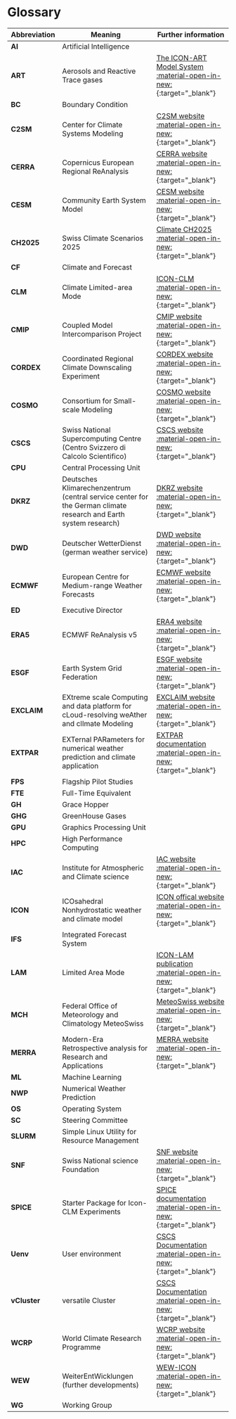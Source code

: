 # Glossary

| Abbreviation | Meaning | Further information |
| ------------ | ------- | ------------------- |
| **AI** | Artificial Intelligence ||
| **ART** | Aerosols and Reactive Trace gases | [The ICON-ART Model System :material-open-in-new:](https://www.icon-art.kit.edu){:target="_blank"} |
| **BC** | Boundary Condition ||
| **C2SM** | Center for Climate Systems Modeling | [C2SM website :material-open-in-new:](https://c2sm.ethz.ch) {:target="_blank"} |
| **CERRA** | Copernicus European Regional ReAnalysis | [CERRA website :material-open-in-new:](https://climate.copernicus.eu/copernicus-regional-reanalysis-europe-cerra){:target="_blank"} |
| **CESM** | Community Earth System Model | [CESM website :material-open-in-new:](https://www.cesm.ucar.edu/){:target="_blank"} |
| **CH2025** | Swiss Climate Scenarios 2025 | [Climate CH2025 :material-open-in-new:](https://www.meteoswiss.admin.ch/about-us/research-and-cooperation/projects/2023/climate-ch2025.html){:target="_blank"} |
| **CF** | Climate and Forecast ||
| **CLM** | Climate Limited-area Mode | [ICON-CLM :material-open-in-new:](https://www.clm-community.eu/ICON-CLM/){:target="_blank"} |
| **CMIP** | Coupled Model Intercomparison Project | [CMIP website :material-open-in-new:](https://wcrp-cmip.org){:target="_blank"} |
| **CORDEX** | Coordinated Regional Climate Downscaling Experiment | [CORDEX website :material-open-in-new:](https://cordex.org){:target="_blank"} |
| **COSMO** | Consortium for Small-scale Modeling | [COSMO website :material-open-in-new:](https://www.cosmo-model.org/content/default.htm){:target="_blank"} |
| **CSCS** | Swiss National Supercomputing Centre (Centro Svizzero di Calcolo Scientifico) | [CSCS website :material-open-in-new:](https://www.cscs.ch){:target="_blank"} |
| **CPU** | Central Processing Unit ||
| **DKRZ** | Deutsches Klimarechenzentrum (central service center for the German climate research and Earth system research) | [DKRZ website :material-open-in-new:](https://www.dkrz.de/de){:target="_blank"} |
| **DWD** | Deutscher WetterDienst (german weather service) | [DWD website :material-open-in-new:](https://www.dwd.de/DE/Home/home_node.html){:target="_blank"} |
| **ECMWF** | European Centre for Medium-range Weather Forecasts | [ECMWF website :material-open-in-new:](https://www.ecmwf.int/en/about){:target="_blank"} |
| **ED** | Executive Director ||
| **ERA5** | ECMWF ReAnalysis v5 | [ERA4 website :material-open-in-new:](https://www.ecmwf.int/en/forecasts/dataset/ecmwf-reanalysis-v5){:target="_blank"} |
| **ESGF** | Earth System Grid Federation | [ESGF website :material-open-in-new:](https://esgf.github.io/index.html){:target="_blank"} |
| **EXCLAIM** | EXtreme scale Computing and data platform for cLoud-resolving weAther and clImate Modeling | [EXCLAIM website :material-open-in-new:](https://exclaim.ethz.ch){:target="_blank"} |
| **EXTPAR** | EXTernal PARameters for numerical weather prediction and climate application | [EXTPAR documentation :material-open-in-new:](https://c2sm.github.io/extpar/){:target="_blank"} |
| **FPS** | Flagship Pilot Studies ||
| **FTE** | Full-Time Equivalent ||
| **GH** | Grace Hopper ||
| **GHG** | GreenHouse Gases ||
| **GPU** | Graphics Processing Unit ||
| **HPC** | High Performance Computing ||
| **IAC** | Institute for Atmospheric and Climate science | [IAC website :material-open-in-new:](https://iac.ethz.ch){:target="_blank"} |
| **ICON** | ICOsahedral Nonhydrostatic weather and climate model | [ICON offical website :material-open-in-new:](https://www.icon-model.org){:target="_blank"} |
| **IFS** | Integrated Forecast System ||
| **LAM** | Limited Area Mode | [ICON-LAM publication :material-open-in-new:](https://doi.org/10.5194/gmd-14-985-2021){:target="_blank"} |
| **MCH** | Federal Office of Meteorology and Climatology MeteoSwiss | [MeteoSwiss website :material-open-in-new:](https://www.meteoswiss.admin.ch/){:target="_blank"} |
| **MERRA** | Modern-Era Retrospective analysis for Research and Applications | [MERRA website :material-open-in-new:](https://gmao.gsfc.nasa.gov/gmao-products/MERRA/){:target="_blank"} |
| **ML** | Machine Learning ||
| **NWP** | Numerical Weather Prediction ||
| **OS** | Operating System ||
| **SC** | Steering Committee ||
| **SLURM** | Simple Linux Utility for Resource Management ||
| **SNF** | Swiss National science Foundation | [SNF website :material-open-in-new:](https://www.snf.ch/en){:target="_blank"} |
| **SPICE** | Starter Package for Icon-CLM Experiments | [SPICE documentation :material-open-in-new:](https://hereon-coast.atlassian.net/wiki/spaces/SPICE/overview?homepageId=983042){:target="_blank"} |
| **Uenv** | User environment | [CSCS Documentation :material-open-in-new:](https://docs.cscs.ch/software/uenv/){:target="_blank"} |
| **vCluster** | versatile Cluster | [CSCS Documentation :material-open-in-new:](https://docs.cscs.ch/clusters/){:target="_blank"} |
| **WCRP** | World Climate Research Programme | [WCRP website :material-open-in-new:](https://www.wcrp-climate.org){:target="_blank"} |
| **WEW** | WeiterEntWicklungen (further developments) | [WEW-ICON :material-open-in-new:](https://c2sm.ethz.ch/research/wew-icon.html){:target="_blank"} |
| **WG** | Working Group ||